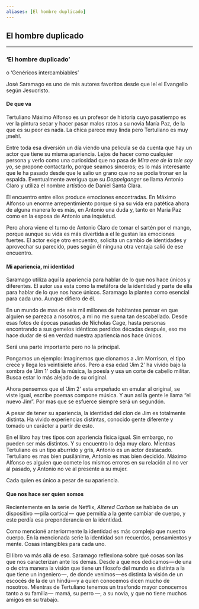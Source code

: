 ```yaml
---
aliases: [El hombre duplicado]
---
```


## El hombre duplicado

---

### ‘El hombre duplicado’

o ‘Genéricos intercambiables’

José Saramago es uno de mis autores favoritos desde que leí el Evangelio según Jesucristo. 

#### **De que va**

Tertuliano Máximo Alfonso es un profesor de historia cuyo pasatiempo es ver la pintura secar y hacer pasar malos ratos a su novia María Paz, de la que es su peor es nada. La chica parece muy linda pero Tertuliano es muy ¡meh!.

Entre toda esa diversión un día viendo una película se da cuenta que hay un actor que tiene su misma apariencia. Lejos de hacer como cualquier persona y verlo como una curiosidad que no pasa de _Mira ese de la tele soy yo_, se propone contactarlo, porque seamos sinceros; es lo más interesante que le ha pasado desde que le salio un grano que no se podía tronar en la espalda. Eventualmente averigua que su _Doppelganger_ se llama Antonio Claro y utiliza el nombre artístico de Daniel Santa Clara. 

El encuentro entre ellos produce emociones encontradas. En Máximo Alfonso un enorme arrepentimiento porque si ya su vida era patética ahora de alguna manera lo es más, en Antonio una duda y, tanto en Maria Paz como en la esposa de Antonio una inquietud. 

Pero ahora viene el turno de Antonio Claro de tomar el sartén por el mango, porque aunque su vida es más divertida a el le gustan las emociones fuertes. El actor exige otro encuentro, solicita un cambio de identidades y aprovechar su parecido, pues según él ninguna otra ventaja salió de ese encuentro. 

#### Mi apariencia, mi identidad

Saramago utiliza aquí la apariencia para hablar de lo que nos hace únicos y diferentes. El autor usa esta como la metáfora de la identidad y parte de ella para hablar de lo que nos hace únicos. Saramago la plantea como esencial para cada uno. Aunque difiero de él. 

En un mundo de mas de seis mil millones de habitantes pensar en que alguien se parezca a nosotros, a mi no me suena tan descabellado. Desde esas fotos de épocas pasadas de Nicholas Cage, hasta personas encontrando a sus gemelos idénticos perdidos décadas después, eso me hace dudar de si en verdad nuestra apariencia nos hace únicos. 

Será una parte importante pero no la principal. 

Pongamos un ejemplo: Imaginemos que clonamos a Jim Morrison, el tipo crece y llega los veintisiete años. Pero a esa edad ‘Jim 2' ha vivido bajo la sombra de ‘Jim 1' odia la música, la poesía y usa un corte de cabello militar. Busca estar lo más alejado de su original. 

Ahora pensemos que el ‘Jim 2' esta empeñado en emular al original, se viste igual, escribe poemas compone música. Y aun así la gente le llama “el nuevo Jim”. Por mas que se esfuerce siempre será un segundón. 

A pesar de tener su apariencia, la identidad del clon de Jim es totalmente distinta. Ha vivido experiencias distintas, conocido gente diferente y tomado un carácter a partir de esto. 

En el libro hay tres tipos con apariencia física igual. Sin embargo, no pueden ser más distintos. Y su encuentro lo deja muy claro. Mientras Tertuliano es un tipo aburrido y gris, Antonio es un actor destacado. Tertuliano es mas bien pusilánime, Antonio es mas bien decidido. Máximo Alfonso es alguien que comete los mismos errores en su relación al no ver al pasado, y Antonio no ve al presente a su mujer. 

Cada quien es único a pesar de su apariencia. 

#### Que nos hace ser quien somos 

Recientemente en la serie de Netflix, _Altered Carbon_ se hablaba de un dispositivo  — pila cortical —  que permitía a la gente cambiar de cuerpo, y este perdía esa preponderancia en la identidad. 

Como mencioné anteriormente la identidad es más complejo que nuestro cuerpo. En la mencionada serie la identidad son recuerdos, pensamientos y mente. Cosas intangibles para cada uno. 

El libro va más allá de eso. Saramago reflexiona sobre qué cosas son las que nos caracterizan ante los demás. Desde a que nos dedicamos — de una o de otra manera la visión que tiene un filosofo del mundo es distinta a la que tiene un ingeniero — , de donde venimos — es distinta la visión de un escocés de la de un hindú — y a quien conocemos dicen mucho de nosotros. Mientras de Tertuliano tenemos un trasfondo mayor conocemos tanto a su familia —  mamá, su perro —, a su novia, y que no tiene muchos amigos en su trabajo.
